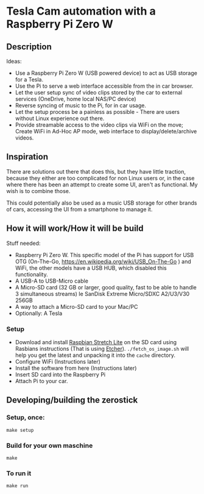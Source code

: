 # Tesla Cam automation with a Raspberry Pi Zero W

## Description

Ideas:

- Use a Raspberry Pi Zero W (USB powered device) to act as USB storage for a Tesla.
- Use the Pi to serve a web interface accessible from the in car browser.
- Let the user setup sync of video clips stored by the car to external services (OneDrive, home local NAS/PC device)
- Reverse syncing of music to the Pi, for in car usage.
- Let the setup process be a painless as possible - There are users without Linux experience out there.
- Provide streamable access to the video clips via WiFi on the move; Create WiFi in Ad-Hoc AP mode, web interface to display/delete/archive videos.

## Inspiration

There are solutions out there that does this, but they have little traction, because they either are too complicated for non Linux users or, in the case where there has been an attempt to create some UI, aren't as functional. My wish is to combine those.

This could potentially also be used as a music USB storage for other brands of cars, accessing the UI from a smartphone to manage it.

## How it will work/How it will be build

Stuff needed:

- Raspberry Pi Zero W. This specific model of the Pi has support for USB OTG (On-The-Go, https://en.wikipedia.org/wiki/USB_On-The-Go ) and WiFi, the other models have a USB HUB, which disabled this functionality.
- A USB-A to USB-Micro cable
- A Micro-SD card (32 GB or larger, good quality, fast to be able to handle 3 simultaneous streams) Ie SanDisk Extreme Micro/SDXC A2/U3/V30 256GB
- A way to attach a Micro-SD card to your Mac/PC
- Optionally: A Tesla

### Setup

- Download and install [Raspbian Stretch Lite](https://downloads.raspberrypi.org/raspbian_lite_latest) on the SD card using Rasbians instructions (That is using [Etcher](https://www.balena.io/etcher/)). `./fetch_os_image.sh` will help you get the latest and unpacking it into the `cache` directory.
- Configure WiFi (Instructions later)
- Install the software from here (Instructions later)
- Insert SD card into the Raspberry Pi
- Attach Pi to your car.


## Developing/building the zerostick

### Setup, once:

```
make setup
```

### Build for your own maschine

```
make
```

### To run it

```
make run
```
